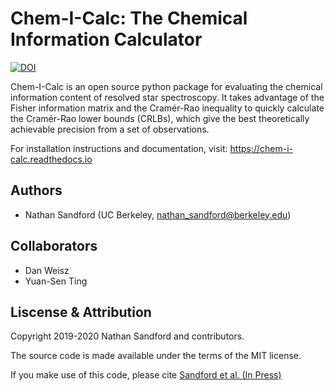 # Chem-I-Calc: The Chemical Information Calculator

[![DOI](https://zenodo.org/badge/199857669.svg)](https://zenodo.org/badge/latestdoi/199857669)

Chem-I-Calc is an open source python package for evaluating the chemical information content
of resolved star spectroscopy.
It takes advantage of the Fisher information matrix and the Cramér-Rao inequality
to quickly calculate the Cramér-Rao lower bounds (CRLBs), which give the best
theoretically achievable precision from a set of observations.

For installation instructions and documentation, visit: https://chem-i-calc.readthedocs.io

## Authors
- Nathan Sandford (UC Berkeley, nathan_sandford@berkeley.edu)

## Collaborators
- Dan Weisz
- Yuan-Sen Ting

## Liscense & Attribution
Copyright 2019-2020 Nathan Sandford and contributors.

The source code is made available under the terms of the MIT license.

If you make use of this code, please cite [Sandford et al. (In Press)](https://arxiv.org/abs/2006.08640)